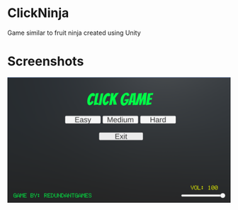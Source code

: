 # ClickNinja
Game similar to fruit ninja created using Unity

# Screenshots

![](screenshots/screenshot1.png)
